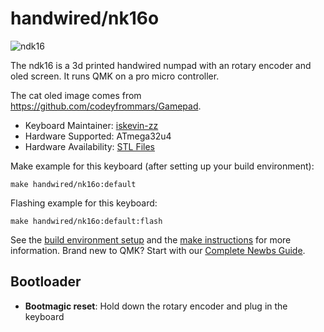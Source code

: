# handwired/nk16o

![ndk16](https://github.com/itskevin-zz/ndk-keyboards/assets/7293885/739dfeeb-6cf0-4c67-9100-5f9a37c662bf)

The ndk16 is a 3d printed handwired numpad with an rotary encoder and oled screen. It runs QMK on a pro micro controller.

The cat oled image comes from https://github.com/codeyfrommars/Gamepad.

* Keyboard Maintainer: [iskevin-zz](https://github.com/itskevin-zz)
* Hardware Supported: ATmega32u4
* Hardware Availability: [STL Files](https://github.com/itskevin-zz/ndk-keyboards/tree/master/ndk16)

Make example for this keyboard (after setting up your build environment):

    make handwired/nk16o:default

Flashing example for this keyboard:

    make handwired/nk16o:default:flash

See the [build environment setup](https://docs.qmk.fm/#/getting_started_build_tools) and the [make instructions](https://docs.qmk.fm/#/getting_started_make_guide) for more information. Brand new to QMK? Start with our [Complete Newbs Guide](https://docs.qmk.fm/#/newbs).

## Bootloader

* **Bootmagic reset**: Hold down the rotary encoder and plug in the keyboard
